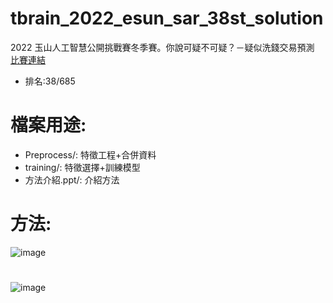 # tbrain_2022_esun_sar_38st_solution
2022 玉山人工智慧公開挑戰賽冬季賽。你說可疑不可疑？－疑似洗錢交易預測 [比賽連結](https://tbrain.trendmicro.com.tw/Competitions/Details/24)
- 排名:38/685
# 檔案用途:
- Preprocess/: 特徵工程+合併資料
- training/: 特徵選擇+訓練模型
- 方法介紹.ppt/: 介紹方法
# 方法:
![image](https://user-images.githubusercontent.com/91253936/224534866-82931654-7f57-402a-8df6-96650d2f6cc3.png)
#
![image](https://user-images.githubusercontent.com/91253936/224527872-14629088-7f45-4522-91a7-b070abe401f5.png)
